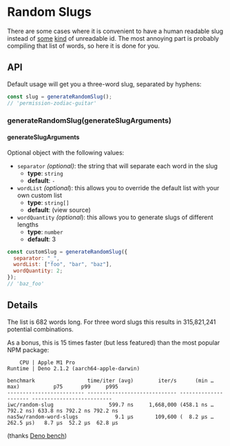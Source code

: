 # Random Slugs

There are some cases where it is convenient to have a human readable slug
instead of [some](https://en.wikipedia.org/wiki/Universally_unique_identifier)
[kind](https://github.com/ulid/spec) of unreadable id. The most annoying part is
probably compiling that list of words, so here it is done for you.

## API

Default usage will get you a three-word slug, separated by hyphens:

```js
const slug = generateRandomSlug();
// 'permission-zodiac-guitar'
```

### generateRandomSlug(generateSlugArguments)

#### generateSlugArguments

Optional object with the following values:

- `separator` _(optional)_: the string that will separate each word in the slug
  - **type**: `string`
  - **default**: `-`
- `wordList` _(optional_): this allows you to override the default list with
  your own custom list
  - **type**: `string[]`
  - **default**: (view source)
- `wordQuantity` _(optional_): this allows you to generate slugs of different
  lengths
  - **type**: `number`
  - **default**: 3

```js
const customSlug = generateRandomSlug({
  separator: "_",
  wordList: ["foo", "bar", "baz"],
  wordQuantity: 2;
});
// 'baz_foo'
```

## Details

The list is 682 words long. For three word slugs this results in 315,821,241
potential combinations.

As a bonus, this is 15 times faster (but less featured) than the most popular
NPM package:

```
    CPU | Apple M1 Pro
Runtime | Deno 2.1.2 (aarch64-apple-darwin)

benchmark                 time/iter (avg)        iter/s      (min … max)           p75      p99     p995
------------------------- ----------------------------- --------------------- --------------------------
iwc/random-slug                  599.7 ns     1,668,000 (458.1 ns … 792.2 ns) 633.8 ns 792.2 ns 792.2 ns
nas5w/random-word-slugs            9.1 µs       109,600 (  8.2 µs … 262.5 µs)   8.7 µs  52.2 µs  62.8 µs
```

(thanks [Deno bench](https://docs.deno.com/runtime/reference/cli/bench/))
